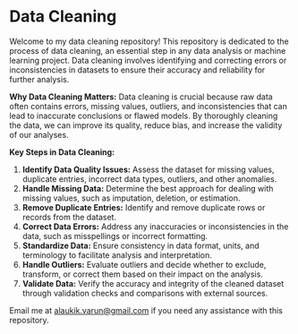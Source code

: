 # Data Cleaning

Welcome to my data cleaning repository! This repository is dedicated to the process of data cleaning, an essential step in any data analysis or machine learning project. Data cleaning involves identifying and correcting errors or inconsistencies in datasets to ensure their accuracy and reliability for further analysis.

**Why Data Cleaning Matters:**
Data cleaning is crucial because raw data often contains errors, missing values, outliers, and inconsistencies that can lead to inaccurate conclusions or flawed models. By thoroughly cleaning the data, we can improve its quality, reduce bias, and increase the validity of our analyses.

**Key Steps in Data Cleaning:**
1. **Identify Data Quality Issues:** Assess the dataset for missing values, duplicate entries, incorrect data types, outliers, and other anomalies.
2. **Handle Missing Data:** Determine the best approach for dealing with missing values, such as imputation, deletion, or estimation.
3. **Remove Duplicate Entries:** Identify and remove duplicate rows or records from the dataset.
4. **Correct Data Errors:** Address any inaccuracies or inconsistencies in the data, such as misspellings or incorrect formatting.
5. **Standardize Data:** Ensure consistency in data format, units, and terminology to facilitate analysis and interpretation.
6. **Handle Outliers:** Evaluate outliers and decide whether to exclude, transform, or correct them based on their impact on the analysis.
7. **Validate Data:** Verify the accuracy and integrity of the cleaned dataset through validation checks and comparisons with external sources.

Email me at alaukik.varun@gmail.com if you need any assistance with this repository.

